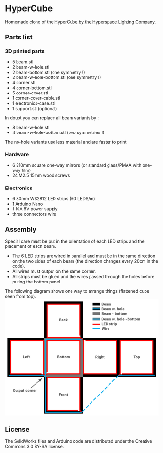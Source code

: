 # HyperCube

Homemade clone of the [HyperCube by the Hyperspace Lighting Company](https://www.hyperspacelight.com/the-hypercube).

## Parts list

### 3D printed parts

- 5 beam.stl
- 2 beam-w-hole.stl
- 2 beam-bottom.stl (one symmetry !)
- 2 beam-w-hole-bottom.stl (one symmetry !)
- 4 corner.stl
- 4 corner-bottom.stl
- 5 corner-cover.stl
- 1 corner-cover-cable.stl
- 1 electronics-case.stl
- 1 support.stl (optional)

In doubt you can replace all beam variants by :
- 8 beam-w-hole.stl
- 4 beam-w-hole-bottom.stl (two symmetries !)

The no-hole variants use less material and are faster to print.

### Hardware

- 6 210mm square one-way mirrors (or standard glass/PMAA with one-way film)
- 24 M2.5 15mm wood screws

### Electronics

- 6 80mm WS2812 LED strips (60 LEDS/m)
- 1 Arduino Nano
- 1 10A 5V power supply
- three connectors wire


## Assembly

Special care must be put in the orientation of each LED strips and the placement of each beam.

- The 6 LED strips are wired in parallel and must be in the same direction on the two sides of each beam (the direction changes every 20cm in the code).
- All wires must output on the same corner.
- All strips must be glued and the wires passed through the holes before puting the bottom panel.

The following diagram shows one way to arrange things (flattened cube seen from top).  
![diagram](diagram.png)


## License

The SolidWorks files and Arduino code are distributed under the Creative Commons 3.0 BY-SA license.

